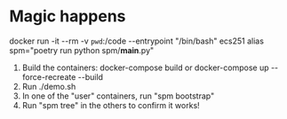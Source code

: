# Magic happens
docker run -it --rm -v `pwd`:/code --entrypoint "/bin/bash" ecs251
alias spm="poetry run python spm/__main__.py"

1. Build the containers: docker-compose build or docker-compose up --force-recreate --build
2. Run ./demo.sh
3. In one of the "user" containers, run "spm bootstrap"
4. Run "spm tree" in the others to confirm it works!